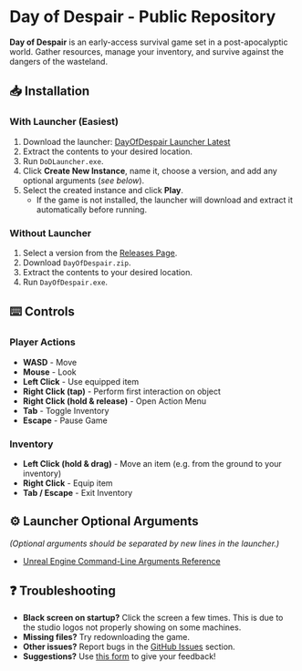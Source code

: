 # Day of Despair - Public Repository  

**Day of Despair** is an early-access survival game set in a post-apocalyptic world. Gather resources, manage your inventory, and survive against the dangers of the wasteland.

## 📥 Installation  

### **With Launcher (Easiest)**  
1. Download the launcher: [DayOfDespair Launcher Latest](https://github.com/Rob-Storm/DayOfDespair-Launcher/releases/latest)  
2. Extract the contents to your desired location.  
3. Run `DoDLauncher.exe`.  
4. Click **Create New Instance**, name it, choose a version, and add any optional arguments (*see below*).  
5. Select the created instance and click **Play**.  
   - If the game is not installed, the launcher will download and extract it automatically before running.  

### **Without Launcher**  
1. Select a version from the [Releases Page](https://github.com/Rob-Storm/DayOfDespair-Public/releases).  
2. Download `DayOfDespair.zip`.  
3. Extract the contents to your desired location.  
4. Run `DayOfDespair.exe`.  

## ⌨️ Controls  

### **Player Actions**  
- **WASD** - Move  
- **Mouse** - Look  
- **Left Click** - Use equipped item  
- **Right Click (tap)** - Perform first interaction on object  
- **Right Click (hold & release)** - Open Action Menu  
- **Tab** - Toggle Inventory  
- **Escape** - Pause Game  

### **Inventory**  
- **Left Click (hold & drag)** - Move an item (e.g. from the ground to your inventory)  
- **Right Click** - Equip item  
- **Tab / Escape** - Exit Inventory  

## ⚙️ Launcher Optional Arguments  
*(Optional arguments should be separated by new lines in the launcher.)*  
- [Unreal Engine Command-Line Arguments Reference](https://dev.epicgames.com/documentation/en-us/unreal-engine/unreal-engine-command-line-arguments-reference)

## ❓ Troubleshooting  
- **Black screen on startup?** Click the screen a few times. This is due to the studio logos not properly showing on some machines.
- **Missing files?** Try redownloading the game.
- **Other issues?** Report bugs in the [GitHub Issues](https://github.com/Rob-Storm/DayOfDespair-Public/issues) section.
- **Suggestions?** Use [this form](https://forms.gle/BfnHWxzGicn1CaE36) to give your feedback!
